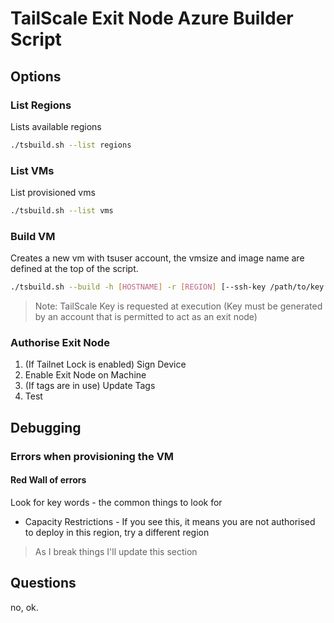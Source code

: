 # TailScale Exit Node Azure Builder Script

## Options
### List Regions
Lists available regions
```bash
./tsbuild.sh --list regions
```
### List VMs
List provisioned vms
```bash
./tsbuild.sh --list vms
```
### Build VM
Creates a new vm with tsuser account, the vmsize and image name are defined at the top of the script.
```bash
./tsbuild.sh --build -h [HOSTNAME] -r [REGION] [--ssh-key /path/to/key.pub]"
```
> Note: TailScale Key is requested at execution (Key must be generated by an account that is permitted to act as an exit node)

### Authorise Exit Node
1. (If Tailnet Lock is enabled) Sign Device
2. Enable Exit Node on Machine
3. (If tags are in use) Update Tags
4. Test

## Debugging
### Errors when provisioning the VM
#### Red Wall of errors
Look for key words - the common things to look for
- Capacity Restrictions - If you see this, it means you are not authorised to deploy in this region, try a different region
> As I break things I'll update this section

## Questions
no, ok.
